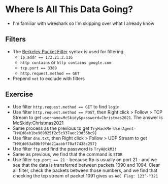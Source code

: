 # Where Is All This Data Going?

 - I'm familiar with wireshark so I'm skipping over what I already know

## Filters
- The [Berkeley Packet Filter](https://en.wikipedia.org/wiki/Berkeley_Packet_Filter) syntax is used for filtering
    - `ip.addr == 172.21.2.116`
    - `http contains` or `http contains google.com`
    - `tcp.port == 3389`
    - `http.request.method == GET`
- Prepend `not` to exclude with filters

## Exercise
- Use filter `http.request.method == GET` to find `login`
- Use filter `http.request.method == POST`, then Right click > Follow > TCP Stream to get `username=McSkidy&password=Christmas2021`. The answer is McSkidy:Christmas2021
- Same process as the previous to get `TryHackMe-UserAgent-THM{d8ab1be969825f2c5c937aec23d55bc9}`
- Use filter `dns.txt`, then Right click > Follow > UDP Stream to get `THM{dd63a80bf9fdd21aabbf70af7438c257}`
- Use filter `ftp` and find the password is `TryH@ckM3!`
- Same as previous, we find that the command is `STOR`
- Use filter `tcp.port == 21` - because ftp is usually on port 21 - and we see that the data is transferred between packets 1090 and 1094. Clear all filter, check the packets between those numbers, and we find that checking the tcp stream of packet 1091 gives us `AoC Flag: 123^-^321`
